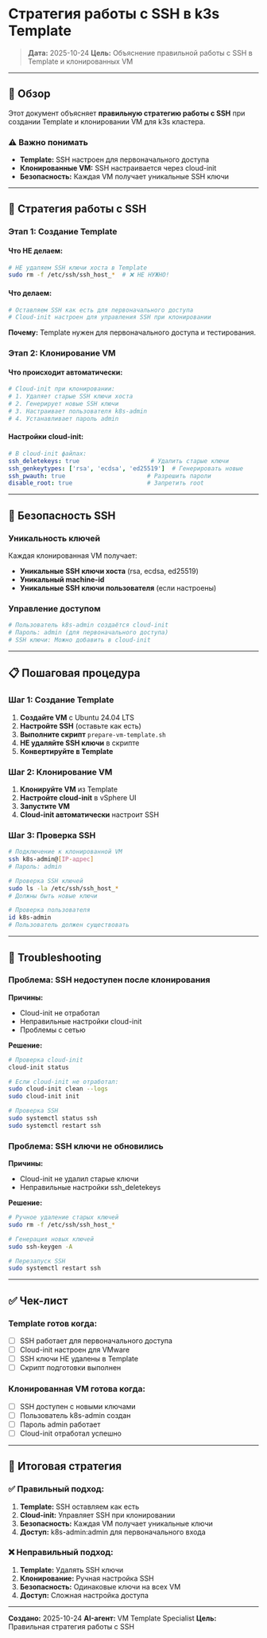 # Стратегия работы с SSH в k3s Template

> **Дата:** 2025-10-24
> **Цель:** Объяснение правильной работы с SSH в Template и клонированных VM

---

## 🎯 Обзор

Этот документ объясняет **правильную стратегию работы с SSH** при создании Template и клонировании VM для k3s кластера.

### ⚠️ Важно понимать

- **Template:** SSH настроен для первоначального доступа
- **Клонированные VM:** SSH настраивается через cloud-init
- **Безопасность:** Каждая VM получает уникальные SSH ключи

---

## 🔧 Стратегия работы с SSH

### Этап 1: Создание Template

#### Что НЕ делаем:
```bash
# НЕ удаляем SSH ключи хоста в Template
sudo rm -f /etc/ssh/ssh_host_*  # ❌ НЕ НУЖНО!
```

#### Что делаем:
```bash
# Оставляем SSH как есть для первоначального доступа
# Cloud-init настроен для управления SSH при клонировании
```

**Почему:** Template нужен для первоначального доступа и тестирования.

### Этап 2: Клонирование VM

#### Что происходит автоматически:
```bash
# Cloud-init при клонировании:
# 1. Удаляет старые SSH ключи хоста
# 2. Генерирует новые SSH ключи
# 3. Настраивает пользователя k8s-admin
# 4. Устанавливает пароль admin
```

#### Настройки cloud-init:
```yaml
# В cloud-init файлах:
ssh_deletekeys: true                    # Удалить старые ключи
ssh_genkeytypes: ['rsa', 'ecdsa', 'ed25519']  # Генерировать новые
ssh_pwauth: true                       # Разрешить пароли
disable_root: true                     # Запретить root
```

---

## 🔐 Безопасность SSH

### Уникальность ключей

Каждая клонированная VM получает:
- **Уникальные SSH ключи хоста** (rsa, ecdsa, ed25519)
- **Уникальный machine-id**
- **Уникальные SSH ключи пользователя** (если настроены)

### Управление доступом

```bash
# Пользователь k8s-admin создаётся cloud-init
# Пароль: admin (для первоначального доступа)
# SSH ключи: Можно добавить в cloud-init
```

---

## 📋 Пошаговая процедура

### Шаг 1: Создание Template

1. **Создайте VM** с Ubuntu 24.04 LTS
2. **Настройте SSH** (оставьте как есть)
3. **Выполните скрипт** `prepare-vm-template.sh`
4. **НЕ удаляйте SSH ключи** в скрипте
5. **Конвертируйте в Template**

### Шаг 2: Клонирование VM

1. **Клонируйте VM** из Template
2. **Настройте cloud-init** в vSphere UI
3. **Запустите VM**
4. **Cloud-init автоматически** настроит SSH

### Шаг 3: Проверка SSH

```bash
# Подключение к клонированной VM
ssh k8s-admin@[IP-адрес]
# Пароль: admin

# Проверка SSH ключей
sudo ls -la /etc/ssh/ssh_host_*
# Должны быть новые ключи

# Проверка пользователя
id k8s-admin
# Пользователь должен существовать
```

---

## 🚨 Troubleshooting

### Проблема: SSH недоступен после клонирования

**Причины:**
- Cloud-init не отработал
- Неправильные настройки cloud-init
- Проблемы с сетью

**Решение:**
```bash
# Проверка cloud-init
cloud-init status

# Если cloud-init не отработал:
sudo cloud-init clean --logs
sudo cloud-init init

# Проверка SSH
sudo systemctl status ssh
sudo systemctl restart ssh
```

### Проблема: SSH ключи не обновились

**Причины:**
- Cloud-init не удалил старые ключи
- Неправильные настройки ssh_deletekeys

**Решение:**
```bash
# Ручное удаление старых ключей
sudo rm -f /etc/ssh/ssh_host_*

# Генерация новых ключей
sudo ssh-keygen -A

# Перезапуск SSH
sudo systemctl restart ssh
```

---

## ✅ Чек-лист

### Template готов когда:
- [ ] SSH работает для первоначального доступа
- [ ] Cloud-init настроен для VMware
- [ ] SSH ключи НЕ удалены в Template
- [ ] Скрипт подготовки выполнен

### Клонированная VM готова когда:
- [ ] SSH доступен с новыми ключами
- [ ] Пользователь k8s-admin создан
- [ ] Пароль admin работает
- [ ] Cloud-init отработал успешно

---

## 🎯 Итоговая стратегия

### ✅ Правильный подход:

1. **Template:** SSH оставляем как есть
2. **Cloud-init:** Управляет SSH при клонировании
3. **Безопасность:** Каждая VM получает уникальные ключи
4. **Доступ:** k8s-admin:admin для первоначального входа

### ❌ Неправильный подход:

1. **Template:** Удалять SSH ключи
2. **Клонирование:** Ручная настройка SSH
3. **Безопасность:** Одинаковые ключи на всех VM
4. **Доступ:** Сложная настройка доступа

---

**Создано:** 2025-10-24
**AI-агент:** VM Template Specialist
**Цель:** Правильная стратегия работы с SSH
